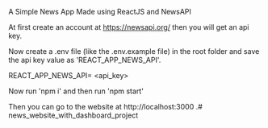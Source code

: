 A Simple News App Made using ReactJS and NewsAPI

At first create an account at https://newsapi.org/ then you will get an api key. 

Now create a .env file (like the .env.example file) in the root folder and save the api key value as 'REACT_APP_NEWS_API'.

REACT_APP_NEWS_API= <api_key>

Now run 'npm i' and then run 'npm start'

Then you can go to the website at http://localhost:3000 .# news_website_with_dashboard_project
